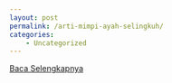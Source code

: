 ```yaml
---
layout: post
permalink: /arti-mimpi-ayah-selingkuh/
categories:
    - Uncategorized
---
```


[Baca Selengkapnya](/05)